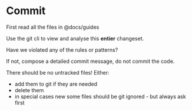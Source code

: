 # Commit

First read all the files in @docs/guides

Use the git cli to view and analyse this **entier** changeset.

Have we violated any of the rules or patterns?

If not, compose a detailed commit message, do not commit the code.

There should be no untracked files! Either:

- add them to git if they are needed
- delete them
- in special cases new some files should be git ignored - but always ask first
